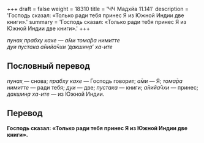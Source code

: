 +++
draft = false
weight = 18310
title = 'ЧЧ Мадхйа 11.141'
description = 'Господь сказал: «Только ради тебя принес Я из Южной Индии две книги».'
summary = 'Господь сказал: «Только ради тебя принес Я из Южной Индии две книги».'
+++

_пунах̣ прабху кахе — а̄ми тома̄ра нимитте  
дуи пустака а̄нийа̄чхи ‘дакшин̣а’ ха-ите_

## Пословный перевод

_пунах̣_ — снова; _прабху_ _кахе_ — Господь говорит; _а̄ми_ — Я; _тома̄ра_ _нимитте_ — ради тебя; _дуи_ — две; _пустака_ — книги; _а̄нийа̄чхи_ — принес; _дакшин̣а_ _ха_\-_ите_ — из Южной Индии.

## Перевод

**Господь сказал: «Только ради тебя принес Я из Южной Индии две книги».**
